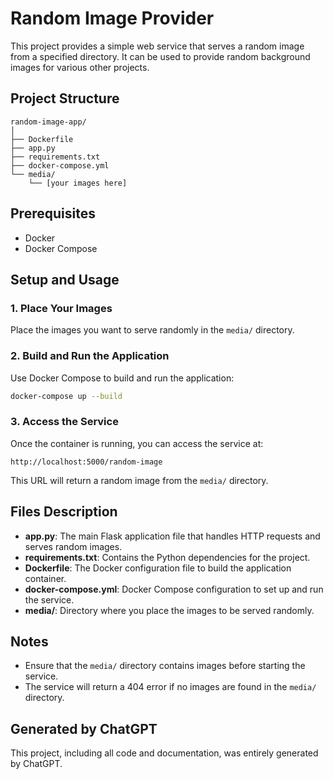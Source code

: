 # Random Image Provider

This project provides a simple web service that serves a random image from a specified directory. It can be used to provide random background images for various other projects.

## Project Structure

```
random-image-app/
│
├── Dockerfile
├── app.py
├── requirements.txt
├── docker-compose.yml
└── media/
    └── [your images here]
```

## Prerequisites

- Docker
- Docker Compose

## Setup and Usage

### 1. Place Your Images

Place the images you want to serve randomly in the `media/` directory.

### 2. Build and Run the Application

Use Docker Compose to build and run the application:

```sh
docker-compose up --build
```

### 3. Access the Service

Once the container is running, you can access the service at:

```
http://localhost:5000/random-image
```

This URL will return a random image from the `media/` directory.

## Files Description

- **app.py**: The main Flask application file that handles HTTP requests and serves random images.
- **requirements.txt**: Contains the Python dependencies for the project.
- **Dockerfile**: The Docker configuration file to build the application container.
- **docker-compose.yml**: Docker Compose configuration to set up and run the service.
- **media/**: Directory where you place the images to be served randomly.

## Notes

- Ensure that the `media/` directory contains images before starting the service.
- The service will return a 404 error if no images are found in the `media/` directory.

## Generated by ChatGPT

This project, including all code and documentation, was entirely generated by ChatGPT.
